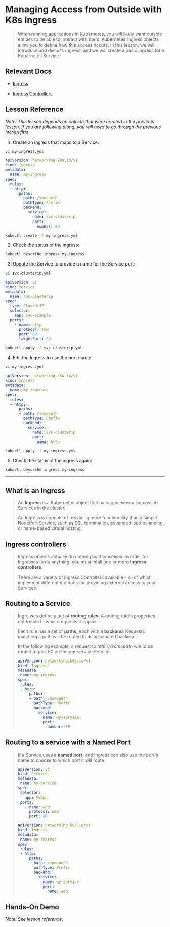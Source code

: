 # Managing Access from Outside with K8s Ingress

> When running applications in Kubernetes, you will likely want outside entities to be able to interact with them. Kubernetes Ingress objects allow you to define how this access occurs. In this lesson, we will introduce and discuss Ingress, and we will create a basic Ingress for a Kubernetes Service.

## Relevant Docs

- [Ingress](https://kubernetes.io/docs/concepts/services-networking/ingress/)

- [Ingress Controllers](https://kubernetes.io/docs/concepts/services-networking/ingress-controllers/)

## Lesson Reference

*Note: This lesson depends on objects that were created in the previous lesson. If you are following along, you will need to go through the previous lesson first.*

1. Create an ingress that maps to a Service:

```bash
vi my-ingress.yml
```

```yaml
apiVersion: networking.k8s.io/v1
kind: Ingress
metadata:
  name: my-ingress
spec:
  rules:
  - http:
      paths:
      - path: /somepath
        pathType: Prefix
        backend:
          service:
            name: svc-clusterip
            port:
              number: 80
```

```bash
kubectl create -f my-ingress.yml
```

2. Check the status of the ingress:

```bash
kubectl describe ingress my-ingress
```

3. Update the Service to provide a name for the Service port:

```bash
vi svc-clusterip.yml
```

```yaml
apiVersion: v1
kind: Service
metadata:
  name: svc-clusterip
spec:
  type: ClusterIP
  selector:
    app: svc-example
  ports:
    - name: http
      protocol: TCP
      port: 80
      targetPort: 80
```

```bash
kubectl apply -f svc-clusterip.yml
```

4. Edit the Ingress to use the port name:

```bash
vi my-ingress.yml
```

```yaml
apiVersion: networking.k8s.io/v1
kind: Ingress
metadata:
  name: my-ingress
spec:
  rules:
  - http:
      paths:
      - path: /somepath
        pathType: Prefix
        backend:
          service:
            name: svc-clusterip
            port:
              name: http
```

```bash
kubectl apply -f my-ingress.yml
```

5. Check the status of the ingress again:

```bash
kubectl describe ingress my-ingress
```

---

## What is an Ingress

> An **Ingress** is a Kubernetes object that manages external access to Services in the cluster.
>
> An Ingress is capable of providing more functionality than a simple NodePort Service, such as SSL termination, advanced load balancing, or name-based virtual hosting.

## Ingress controllers

> Ingress objects actually do nothing by themselves. In order for Ingresses to do anything, you must intall one or more **Ingress controllers**.
>
> There are a variety of Ingress Controllers available - all of which implement different methods for providing external access to your Services.

## Routing to a Service

> Ingresses define a set of **routing rules**. A routing rule's properties determine to which requests it applies.
>
> Each rule has a set of **paths**, each with a **backend**. Requests matching a path will be routed to its associated backend.
>
> In the following example, a request to *http://<some-endpoint>/somepath* would be routed to port 80 on the my-service Service.
>
>```yaml
>apiVersion: networking.k8s.io/v1
>kind: Ingress
>metadata:
>  name: my-ingress
>spec:
>  rules:
>  - http:
>      paths:
>      - path: /somepath
>        pathType: Prefix
>        backend:
>          service:
>            name: my-service
>            port:
>              number: 80
>```
>

## Routing to a service with a Named Port

> If a Service uses a **named port**, and Ingress can also use the port's name to choose to which port it will route.
>
> ```yaml
>apiVersion: v1
>kind: Service
>metadata:
>  name: my-service
>spec:
>  selector:
>    app: MyApp
>  ports:
>    - name: web
>      protocol: web
>      port: 80
>```
>
>```yaml
>apiVersion: networking.k8s.io/v1
>kind: Ingress
>metadata:
>  name: my-ingress
>spec:
>  rules:
>  - http:
>      paths:
>      - path: /somepath
>        pathType: Prefix
>        backend:
>          service:
>            name: my-service
>            port:
>              name: web
>```
>

## Hands-On Demo
  
  *Note: See lesson reference.*
